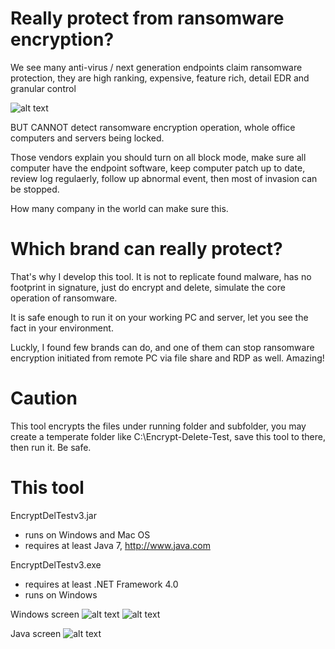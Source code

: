 # Really protect from ransomware encryption?
We see many anti-virus / next generation endpoints claim ransomware protection, they are high ranking, expensive, feature rich, detail EDR and granular control

![alt text](https://i1.wp.com/sandiegofreepress.org/wp-content/uploads/2015/12/gold-toilet-paper.jpg?fit=240%2C210&ssl=1)

 BUT CANNOT detect ransomware encryption operation, whole office computers and servers being locked.

Those vendors explain you should turn on all block mode, make sure all computer have the endpoint software, keep computer patch up to date, review log regulaerly, follow up abnormal event, then most of invasion can be stopped.

How many company in the world can make sure this.

# Which brand can really protect?

That's why I develop this tool.  It is not to replicate found malware, has no footprint in signature, just do encrypt and delete, simulate the core operation of ransomware.

It is safe enough to run it on your working PC and server, let you see the fact in your environment.

Luckly, I found few brands can do, and one of them can stop ransomware encryption initiated from remote PC via file share and RDP as well.  Amazing!

# Caution

This tool encrypts the files under running folder and subfolder, you may create a temperate folder like C:\Encrypt-Delete-Test\, save this tool to there, then run it.  Be safe.

# This tool

EncryptDelTestv3.jar
- runs on Windows and Mac OS
- requires at least Java 7, http://www.java.com

EncryptDelTestv3.exe
- requires at least .NET Framework 4.0
- runs on Windows

Windows screen
![alt text](https://raw.githubusercontent.com/eddiechu/Encrypt-Delete-Test/main/Image/screen01.png)
![alt text](https://raw.githubusercontent.com/eddiechu/Encrypt-Delete-Test/main/Image/screen03.png)

Java screen
![alt text](https://raw.githubusercontent.com/eddiechu/Encrypt-Delete-Test/main/Image/screen04.png)
